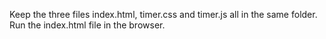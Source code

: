 Keep the three files index.html, timer.css and timer.js all in the same folder.
Run the index.html file in the browser.
